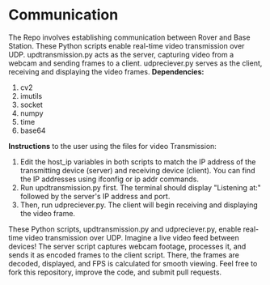 # Communication
The Repo involves establishing communication between Rover and Base Station.
These Python scripts enable real-time video transmission over UDP. updtransmission.py acts as the server, capturing video from a webcam and sending frames to a client. udpreciever.py serves as the client, receiving and displaying the video frames.
**Dependencies:**
1. cv2
2. imutils
3. socket
4. numpy
5. time
6. base64
   
**Instructions** to the user using the files for video Transmission:
1. Edit the host_ip variables in both scripts to match the IP address of the transmitting device (server) and receiving device (client). You can find the IP addresses using ifconfig or ip addr commands.
2. Run updtransmission.py first. The terminal should display "Listening at:" followed by the server's IP address and port.
3. Then, run udpreciever.py. The client will begin receiving and displaying the video frame.

These Python scripts, updtransmission.py and udpreciever.py, enable real-time video transmission over UDP. Imagine a live video feed between devices! The server script captures webcam footage, processes it, and sends it as encoded frames to the client script. There, the frames are decoded, displayed, and FPS is calculated for smooth viewing. 
Feel free to fork this repository, improve the code, and submit pull requests.
